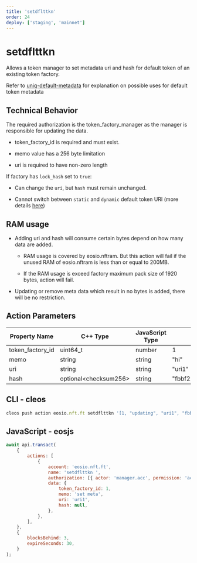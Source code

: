 ```yaml
---
title: 'setdflttkn'
order: 24
deploy: ['staging', 'mainnet']
---
```


# setdflttkn

Allows a token manager to set metadata uri and hash for default token of an existing token factory.

Refer to [uniq-default-metadata](../../../../tutorials/uniq-factories/uniq-variants/uniq-default-metadata.md) for explanation on possible uses for default token metadata

## Technical Behavior

The required authorization is the token_factory_manager as the manager is responsible for updating the data.

-   token_factory_id is required and must exist.

-   memo value has a 256 byte limitation

-   uri is required to have non-zero length

If factory has `lock_hash` set to `true`:

-   Can change the `uri`, but `hash` must remain unchanged.

-   Cannot switch between `static` and `dynamic` default token URI (more details [here](../../../../tutorials/uniq-factories/uniq-variants/uniq-default-metadata.md))

## RAM usage

-   Adding uri and hash will consume certain bytes depend on how many data are added.

    -   RAM usage is covered by eosio.nftram. But this action will fail if the unused RAM of eosio.nftram is less than or equal to 200MB.

    -   If the RAM usage is exceed factory maximum pack size of 1920 bytes, action will fail.

-   Updating or remove meta data which result in no bytes is added, there will be no restriction.

## Action Parameters

| Property Name    | C++ Type               | JavaScript Type | Example                                                            |
| ---------------- | ---------------------- | --------------- | ------------------------------------------------------------------ |
| token_factory_id | uint64_t               | number          | 1                                                                  |
| memo             | string                 | string          | "hi"                                                               |
| uri              | string                 | string          | "uri1"                                                             |
| hash             | optional\<checksum256> | string          | "fbbf2217571b6dbe2fca75b0fd3aebb5b4e247bc89e235d4d09d014bb855d1c9" |

## CLI - cleos

```javascript
cleos push action eosio.nft.ft setdflttkn '[1, "updating", "uri1", "fbbf2217571b6dbe2fca75b0fd3aebb5b4e247bc89e235d4d09d014bb855d1c9"]' -p manager.acc@active
```

## JavaScript - eosjs

```javascript
await api.transact(
    {
        actions: [
            {
                account: 'eosio.nft.ft',
                name: 'setdflttkn ',
                authorization: [{ actor: 'manager.acc', permission: 'active' }],
                data: {
                    token_factory_id: 1,
                    memo: 'set meta',
                    uri: 'uri1',
                    hash: null,
                },
            },
        ],
    },
    {
        blocksBehind: 3,
        expireSeconds: 30,
    }
);
```
